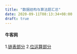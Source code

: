 ```yaml
---
title: "数据结构与算法题汇总"
date: 2020-09-11T08:13:34+08:00
draft: true
---
```


#### 牛客网

1.[链表部分](/post/leetcode/listcircle)
2.[位运算部分](/post/leetcode/binary)